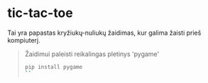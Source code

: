 # tic-tac-toe

Tai yra papastas kryžiukų-nuliukų žaidimas, kur galima žaisti prieš kompiuterį.

>Žaidimui paleisti reikalingas pletinys 'pygame'
>
> ```bash
> pip install pygame
> ``